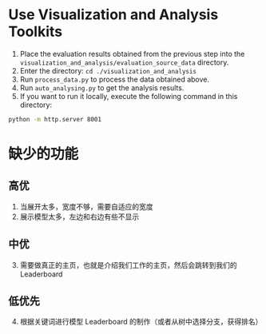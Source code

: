 # Use Visualization and Analysis Toolkits

1. Place the evaluation results obtained from the previous step into the `visualization_and_analysis/evaluation_source_data` directory.
2. Enter the directory: `cd ./visualization_and_analysis`
3. Run `process_data.py` to process the data obtained above.
4. Run `auto_analysing.py` to get the analysis results.
5. If you want to run it locally, execute the following command in this directory:
```bash
python -m http.server 8001
```

# 缺少的功能
## 高优
1. 当展开太多，宽度不够，需要自适应的宽度
2. 展示模型太多，左边和右边有些不显示
## 中优
3. 需要做真正的主页，也就是介绍我们工作的主页，然后会跳转到我们的 Leaderboard
## 低优先
4. 根据关键词进行模型 Leaderboard 的制作（或者从树中选择分支，获得排名）